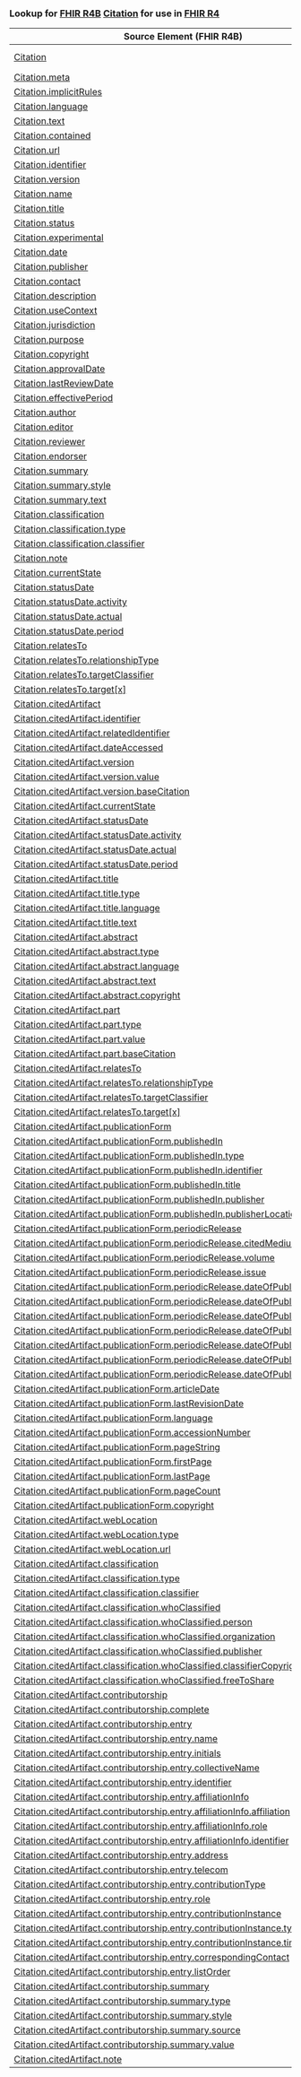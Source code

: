 ### Lookup for [FHIR R4B](https://hl7.org/fhir/R4B/) [Citation](https://hl7.org/fhir/R4B/Citation.html) for use in [FHIR R4](https://hl7.org/fhir/R4/)

| Source Element (FHIR R4B) | Usage | Target |
| -------------- | ----- | ------ |
| [Citation](https://hl7.org/fhir/R4B/Citation.html#resource) | `UseExtension` | [http://hl7.org/fhir/4.3/StructureDefinition/extension-Citation](StructureDefinition-ext-R4B-Citation.html) |
| [Citation.meta](https://hl7.org/fhir/R4B/Citation.html#resource) | `UseBasicElement` | [Basic.meta](https://hl7.org/fhir/R4/Basic.html#resource) |
| [Citation.implicitRules](https://hl7.org/fhir/R4B/Citation.html#resource) | `UseBasicElement` | [Basic.implicitRules](https://hl7.org/fhir/R4/Basic.html#resource) |
| [Citation.language](https://hl7.org/fhir/R4B/Citation.html#resource) | `UseBasicElement` | [Basic.language](https://hl7.org/fhir/R4/Basic.html#resource) |
| [Citation.text](https://hl7.org/fhir/R4B/Citation.html#resource) | `UseBasicElement` | [Basic.text](https://hl7.org/fhir/R4/Basic.html#resource) |
| [Citation.contained](https://hl7.org/fhir/R4B/Citation.html#resource) | `UseBasicElement` | [Basic.contained](https://hl7.org/fhir/R4/Basic.html#resource) |
| [Citation.url](https://hl7.org/fhir/R4B/Citation.html#resource) | `UseExtensionFromAncestor` | - |
| [Citation.identifier](https://hl7.org/fhir/R4B/Citation.html#resource) | `UseBasicElement` | [Basic.identifier](https://hl7.org/fhir/R4/Basic.html#resource) |
| [Citation.version](https://hl7.org/fhir/R4B/Citation.html#resource) | `UseExtensionFromAncestor` | - |
| [Citation.name](https://hl7.org/fhir/R4B/Citation.html#resource) | `UseExtensionFromAncestor` | - |
| [Citation.title](https://hl7.org/fhir/R4B/Citation.html#resource) | `UseExtensionFromAncestor` | - |
| [Citation.status](https://hl7.org/fhir/R4B/Citation.html#resource) | `UseExtensionFromAncestor` | - |
| [Citation.experimental](https://hl7.org/fhir/R4B/Citation.html#resource) | `UseExtensionFromAncestor` | - |
| [Citation.date](https://hl7.org/fhir/R4B/Citation.html#resource) | `UseExtensionFromAncestor` | - |
| [Citation.publisher](https://hl7.org/fhir/R4B/Citation.html#resource) | `UseExtensionFromAncestor` | - |
| [Citation.contact](https://hl7.org/fhir/R4B/Citation.html#resource) | `UseExtensionFromAncestor` | - |
| [Citation.description](https://hl7.org/fhir/R4B/Citation.html#resource) | `UseExtensionFromAncestor` | - |
| [Citation.useContext](https://hl7.org/fhir/R4B/Citation.html#resource) | `UseExtensionFromAncestor` | - |
| [Citation.jurisdiction](https://hl7.org/fhir/R4B/Citation.html#resource) | `UseExtensionFromAncestor` | - |
| [Citation.purpose](https://hl7.org/fhir/R4B/Citation.html#resource) | `UseExtensionFromAncestor` | - |
| [Citation.copyright](https://hl7.org/fhir/R4B/Citation.html#resource) | `UseExtensionFromAncestor` | - |
| [Citation.approvalDate](https://hl7.org/fhir/R4B/Citation.html#resource) | `UseExtensionFromAncestor` | - |
| [Citation.lastReviewDate](https://hl7.org/fhir/R4B/Citation.html#resource) | `UseExtensionFromAncestor` | - |
| [Citation.effectivePeriod](https://hl7.org/fhir/R4B/Citation.html#resource) | `UseExtensionFromAncestor` | - |
| [Citation.author](https://hl7.org/fhir/R4B/Citation.html#resource) | `UseBasicElement` | [Basic.author](https://hl7.org/fhir/R4/Basic.html#resource) |
| [Citation.editor](https://hl7.org/fhir/R4B/Citation.html#resource) | `UseExtensionFromAncestor` | - |
| [Citation.reviewer](https://hl7.org/fhir/R4B/Citation.html#resource) | `UseExtensionFromAncestor` | - |
| [Citation.endorser](https://hl7.org/fhir/R4B/Citation.html#resource) | `UseExtensionFromAncestor` | - |
| [Citation.summary](https://hl7.org/fhir/R4B/Citation.html#resource) | `UseExtensionFromAncestor` | - |
| [Citation.summary.style](https://hl7.org/fhir/R4B/Citation.html#resource) | `UseExtensionFromAncestor` | - |
| [Citation.summary.text](https://hl7.org/fhir/R4B/Citation.html#resource) | `UseExtensionFromAncestor` | - |
| [Citation.classification](https://hl7.org/fhir/R4B/Citation.html#resource) | `UseExtensionFromAncestor` | - |
| [Citation.classification.type](https://hl7.org/fhir/R4B/Citation.html#resource) | `UseExtensionFromAncestor` | - |
| [Citation.classification.classifier](https://hl7.org/fhir/R4B/Citation.html#resource) | `UseExtensionFromAncestor` | - |
| [Citation.note](https://hl7.org/fhir/R4B/Citation.html#resource) | `UseExtensionFromAncestor` | - |
| [Citation.currentState](https://hl7.org/fhir/R4B/Citation.html#resource) | `UseExtensionFromAncestor` | - |
| [Citation.statusDate](https://hl7.org/fhir/R4B/Citation.html#resource) | `UseExtensionFromAncestor` | - |
| [Citation.statusDate.activity](https://hl7.org/fhir/R4B/Citation.html#resource) | `UseExtensionFromAncestor` | - |
| [Citation.statusDate.actual](https://hl7.org/fhir/R4B/Citation.html#resource) | `UseExtensionFromAncestor` | - |
| [Citation.statusDate.period](https://hl7.org/fhir/R4B/Citation.html#resource) | `UseExtensionFromAncestor` | - |
| [Citation.relatesTo](https://hl7.org/fhir/R4B/Citation.html#resource) | `UseExtensionFromAncestor` | - |
| [Citation.relatesTo.relationshipType](https://hl7.org/fhir/R4B/Citation.html#resource) | `UseExtensionFromAncestor` | - |
| [Citation.relatesTo.targetClassifier](https://hl7.org/fhir/R4B/Citation.html#resource) | `UseExtensionFromAncestor` | - |
| [Citation.relatesTo.target[x]](https://hl7.org/fhir/R4B/Citation.html#resource) | `UseExtensionFromAncestor` | - |
| [Citation.citedArtifact](https://hl7.org/fhir/R4B/Citation.html#resource) | `UseExtensionFromAncestor` | - |
| [Citation.citedArtifact.identifier](https://hl7.org/fhir/R4B/Citation.html#resource) | `UseExtensionFromAncestor` | - |
| [Citation.citedArtifact.relatedIdentifier](https://hl7.org/fhir/R4B/Citation.html#resource) | `UseExtensionFromAncestor` | - |
| [Citation.citedArtifact.dateAccessed](https://hl7.org/fhir/R4B/Citation.html#resource) | `UseExtensionFromAncestor` | - |
| [Citation.citedArtifact.version](https://hl7.org/fhir/R4B/Citation.html#resource) | `UseExtensionFromAncestor` | - |
| [Citation.citedArtifact.version.value](https://hl7.org/fhir/R4B/Citation.html#resource) | `UseExtensionFromAncestor` | - |
| [Citation.citedArtifact.version.baseCitation](https://hl7.org/fhir/R4B/Citation.html#resource) | `UseExtensionFromAncestor` | - |
| [Citation.citedArtifact.currentState](https://hl7.org/fhir/R4B/Citation.html#resource) | `UseExtensionFromAncestor` | - |
| [Citation.citedArtifact.statusDate](https://hl7.org/fhir/R4B/Citation.html#resource) | `UseExtensionFromAncestor` | - |
| [Citation.citedArtifact.statusDate.activity](https://hl7.org/fhir/R4B/Citation.html#resource) | `UseExtensionFromAncestor` | - |
| [Citation.citedArtifact.statusDate.actual](https://hl7.org/fhir/R4B/Citation.html#resource) | `UseExtensionFromAncestor` | - |
| [Citation.citedArtifact.statusDate.period](https://hl7.org/fhir/R4B/Citation.html#resource) | `UseExtensionFromAncestor` | - |
| [Citation.citedArtifact.title](https://hl7.org/fhir/R4B/Citation.html#resource) | `UseExtensionFromAncestor` | - |
| [Citation.citedArtifact.title.type](https://hl7.org/fhir/R4B/Citation.html#resource) | `UseExtensionFromAncestor` | - |
| [Citation.citedArtifact.title.language](https://hl7.org/fhir/R4B/Citation.html#resource) | `UseExtensionFromAncestor` | - |
| [Citation.citedArtifact.title.text](https://hl7.org/fhir/R4B/Citation.html#resource) | `UseExtensionFromAncestor` | - |
| [Citation.citedArtifact.abstract](https://hl7.org/fhir/R4B/Citation.html#resource) | `UseExtensionFromAncestor` | - |
| [Citation.citedArtifact.abstract.type](https://hl7.org/fhir/R4B/Citation.html#resource) | `UseExtensionFromAncestor` | - |
| [Citation.citedArtifact.abstract.language](https://hl7.org/fhir/R4B/Citation.html#resource) | `UseExtensionFromAncestor` | - |
| [Citation.citedArtifact.abstract.text](https://hl7.org/fhir/R4B/Citation.html#resource) | `UseExtensionFromAncestor` | - |
| [Citation.citedArtifact.abstract.copyright](https://hl7.org/fhir/R4B/Citation.html#resource) | `UseExtensionFromAncestor` | - |
| [Citation.citedArtifact.part](https://hl7.org/fhir/R4B/Citation.html#resource) | `UseExtensionFromAncestor` | - |
| [Citation.citedArtifact.part.type](https://hl7.org/fhir/R4B/Citation.html#resource) | `UseExtensionFromAncestor` | - |
| [Citation.citedArtifact.part.value](https://hl7.org/fhir/R4B/Citation.html#resource) | `UseExtensionFromAncestor` | - |
| [Citation.citedArtifact.part.baseCitation](https://hl7.org/fhir/R4B/Citation.html#resource) | `UseExtensionFromAncestor` | - |
| [Citation.citedArtifact.relatesTo](https://hl7.org/fhir/R4B/Citation.html#resource) | `UseExtensionFromAncestor` | - |
| [Citation.citedArtifact.relatesTo.relationshipType](https://hl7.org/fhir/R4B/Citation.html#resource) | `UseExtensionFromAncestor` | - |
| [Citation.citedArtifact.relatesTo.targetClassifier](https://hl7.org/fhir/R4B/Citation.html#resource) | `UseExtensionFromAncestor` | - |
| [Citation.citedArtifact.relatesTo.target[x]](https://hl7.org/fhir/R4B/Citation.html#resource) | `UseExtensionFromAncestor` | - |
| [Citation.citedArtifact.publicationForm](https://hl7.org/fhir/R4B/Citation.html#resource) | `UseExtensionFromAncestor` | - |
| [Citation.citedArtifact.publicationForm.publishedIn](https://hl7.org/fhir/R4B/Citation.html#resource) | `UseExtensionFromAncestor` | - |
| [Citation.citedArtifact.publicationForm.publishedIn.type](https://hl7.org/fhir/R4B/Citation.html#resource) | `UseExtensionFromAncestor` | - |
| [Citation.citedArtifact.publicationForm.publishedIn.identifier](https://hl7.org/fhir/R4B/Citation.html#resource) | `UseExtensionFromAncestor` | - |
| [Citation.citedArtifact.publicationForm.publishedIn.title](https://hl7.org/fhir/R4B/Citation.html#resource) | `UseExtensionFromAncestor` | - |
| [Citation.citedArtifact.publicationForm.publishedIn.publisher](https://hl7.org/fhir/R4B/Citation.html#resource) | `UseExtensionFromAncestor` | - |
| [Citation.citedArtifact.publicationForm.publishedIn.publisherLocation](https://hl7.org/fhir/R4B/Citation.html#resource) | `UseExtensionFromAncestor` | - |
| [Citation.citedArtifact.publicationForm.periodicRelease](https://hl7.org/fhir/R4B/Citation.html#resource) | `UseExtensionFromAncestor` | - |
| [Citation.citedArtifact.publicationForm.periodicRelease.citedMedium](https://hl7.org/fhir/R4B/Citation.html#resource) | `UseExtensionFromAncestor` | - |
| [Citation.citedArtifact.publicationForm.periodicRelease.volume](https://hl7.org/fhir/R4B/Citation.html#resource) | `UseExtensionFromAncestor` | - |
| [Citation.citedArtifact.publicationForm.periodicRelease.issue](https://hl7.org/fhir/R4B/Citation.html#resource) | `UseExtensionFromAncestor` | - |
| [Citation.citedArtifact.publicationForm.periodicRelease.dateOfPublication](https://hl7.org/fhir/R4B/Citation.html#resource) | `UseExtensionFromAncestor` | - |
| [Citation.citedArtifact.publicationForm.periodicRelease.dateOfPublication.date](https://hl7.org/fhir/R4B/Citation.html#resource) | `UseExtensionFromAncestor` | - |
| [Citation.citedArtifact.publicationForm.periodicRelease.dateOfPublication.year](https://hl7.org/fhir/R4B/Citation.html#resource) | `UseExtensionFromAncestor` | - |
| [Citation.citedArtifact.publicationForm.periodicRelease.dateOfPublication.month](https://hl7.org/fhir/R4B/Citation.html#resource) | `UseExtensionFromAncestor` | - |
| [Citation.citedArtifact.publicationForm.periodicRelease.dateOfPublication.day](https://hl7.org/fhir/R4B/Citation.html#resource) | `UseExtensionFromAncestor` | - |
| [Citation.citedArtifact.publicationForm.periodicRelease.dateOfPublication.season](https://hl7.org/fhir/R4B/Citation.html#resource) | `UseExtensionFromAncestor` | - |
| [Citation.citedArtifact.publicationForm.periodicRelease.dateOfPublication.text](https://hl7.org/fhir/R4B/Citation.html#resource) | `UseExtensionFromAncestor` | - |
| [Citation.citedArtifact.publicationForm.articleDate](https://hl7.org/fhir/R4B/Citation.html#resource) | `UseExtensionFromAncestor` | - |
| [Citation.citedArtifact.publicationForm.lastRevisionDate](https://hl7.org/fhir/R4B/Citation.html#resource) | `UseExtensionFromAncestor` | - |
| [Citation.citedArtifact.publicationForm.language](https://hl7.org/fhir/R4B/Citation.html#resource) | `UseExtensionFromAncestor` | - |
| [Citation.citedArtifact.publicationForm.accessionNumber](https://hl7.org/fhir/R4B/Citation.html#resource) | `UseExtensionFromAncestor` | - |
| [Citation.citedArtifact.publicationForm.pageString](https://hl7.org/fhir/R4B/Citation.html#resource) | `UseExtensionFromAncestor` | - |
| [Citation.citedArtifact.publicationForm.firstPage](https://hl7.org/fhir/R4B/Citation.html#resource) | `UseExtensionFromAncestor` | - |
| [Citation.citedArtifact.publicationForm.lastPage](https://hl7.org/fhir/R4B/Citation.html#resource) | `UseExtensionFromAncestor` | - |
| [Citation.citedArtifact.publicationForm.pageCount](https://hl7.org/fhir/R4B/Citation.html#resource) | `UseExtensionFromAncestor` | - |
| [Citation.citedArtifact.publicationForm.copyright](https://hl7.org/fhir/R4B/Citation.html#resource) | `UseExtensionFromAncestor` | - |
| [Citation.citedArtifact.webLocation](https://hl7.org/fhir/R4B/Citation.html#resource) | `UseExtensionFromAncestor` | - |
| [Citation.citedArtifact.webLocation.type](https://hl7.org/fhir/R4B/Citation.html#resource) | `UseExtensionFromAncestor` | - |
| [Citation.citedArtifact.webLocation.url](https://hl7.org/fhir/R4B/Citation.html#resource) | `UseExtensionFromAncestor` | - |
| [Citation.citedArtifact.classification](https://hl7.org/fhir/R4B/Citation.html#resource) | `UseExtensionFromAncestor` | - |
| [Citation.citedArtifact.classification.type](https://hl7.org/fhir/R4B/Citation.html#resource) | `UseExtensionFromAncestor` | - |
| [Citation.citedArtifact.classification.classifier](https://hl7.org/fhir/R4B/Citation.html#resource) | `UseExtensionFromAncestor` | - |
| [Citation.citedArtifact.classification.whoClassified](https://hl7.org/fhir/R4B/Citation.html#resource) | `UseExtensionFromAncestor` | - |
| [Citation.citedArtifact.classification.whoClassified.person](https://hl7.org/fhir/R4B/Citation.html#resource) | `UseExtensionFromAncestor` | - |
| [Citation.citedArtifact.classification.whoClassified.organization](https://hl7.org/fhir/R4B/Citation.html#resource) | `UseExtensionFromAncestor` | - |
| [Citation.citedArtifact.classification.whoClassified.publisher](https://hl7.org/fhir/R4B/Citation.html#resource) | `UseExtensionFromAncestor` | - |
| [Citation.citedArtifact.classification.whoClassified.classifierCopyright](https://hl7.org/fhir/R4B/Citation.html#resource) | `UseExtensionFromAncestor` | - |
| [Citation.citedArtifact.classification.whoClassified.freeToShare](https://hl7.org/fhir/R4B/Citation.html#resource) | `UseExtensionFromAncestor` | - |
| [Citation.citedArtifact.contributorship](https://hl7.org/fhir/R4B/Citation.html#resource) | `UseExtensionFromAncestor` | - |
| [Citation.citedArtifact.contributorship.complete](https://hl7.org/fhir/R4B/Citation.html#resource) | `UseExtensionFromAncestor` | - |
| [Citation.citedArtifact.contributorship.entry](https://hl7.org/fhir/R4B/Citation.html#resource) | `UseExtensionFromAncestor` | - |
| [Citation.citedArtifact.contributorship.entry.name](https://hl7.org/fhir/R4B/Citation.html#resource) | `UseExtensionFromAncestor` | - |
| [Citation.citedArtifact.contributorship.entry.initials](https://hl7.org/fhir/R4B/Citation.html#resource) | `UseExtensionFromAncestor` | - |
| [Citation.citedArtifact.contributorship.entry.collectiveName](https://hl7.org/fhir/R4B/Citation.html#resource) | `UseExtensionFromAncestor` | - |
| [Citation.citedArtifact.contributorship.entry.identifier](https://hl7.org/fhir/R4B/Citation.html#resource) | `UseExtensionFromAncestor` | - |
| [Citation.citedArtifact.contributorship.entry.affiliationInfo](https://hl7.org/fhir/R4B/Citation.html#resource) | `UseExtensionFromAncestor` | - |
| [Citation.citedArtifact.contributorship.entry.affiliationInfo.affiliation](https://hl7.org/fhir/R4B/Citation.html#resource) | `UseExtensionFromAncestor` | - |
| [Citation.citedArtifact.contributorship.entry.affiliationInfo.role](https://hl7.org/fhir/R4B/Citation.html#resource) | `UseExtensionFromAncestor` | - |
| [Citation.citedArtifact.contributorship.entry.affiliationInfo.identifier](https://hl7.org/fhir/R4B/Citation.html#resource) | `UseExtensionFromAncestor` | - |
| [Citation.citedArtifact.contributorship.entry.address](https://hl7.org/fhir/R4B/Citation.html#resource) | `UseExtensionFromAncestor` | - |
| [Citation.citedArtifact.contributorship.entry.telecom](https://hl7.org/fhir/R4B/Citation.html#resource) | `UseExtensionFromAncestor` | - |
| [Citation.citedArtifact.contributorship.entry.contributionType](https://hl7.org/fhir/R4B/Citation.html#resource) | `UseExtensionFromAncestor` | - |
| [Citation.citedArtifact.contributorship.entry.role](https://hl7.org/fhir/R4B/Citation.html#resource) | `UseExtensionFromAncestor` | - |
| [Citation.citedArtifact.contributorship.entry.contributionInstance](https://hl7.org/fhir/R4B/Citation.html#resource) | `UseExtensionFromAncestor` | - |
| [Citation.citedArtifact.contributorship.entry.contributionInstance.type](https://hl7.org/fhir/R4B/Citation.html#resource) | `UseExtensionFromAncestor` | - |
| [Citation.citedArtifact.contributorship.entry.contributionInstance.time](https://hl7.org/fhir/R4B/Citation.html#resource) | `UseExtensionFromAncestor` | - |
| [Citation.citedArtifact.contributorship.entry.correspondingContact](https://hl7.org/fhir/R4B/Citation.html#resource) | `UseExtensionFromAncestor` | - |
| [Citation.citedArtifact.contributorship.entry.listOrder](https://hl7.org/fhir/R4B/Citation.html#resource) | `UseExtensionFromAncestor` | - |
| [Citation.citedArtifact.contributorship.summary](https://hl7.org/fhir/R4B/Citation.html#resource) | `UseExtensionFromAncestor` | - |
| [Citation.citedArtifact.contributorship.summary.type](https://hl7.org/fhir/R4B/Citation.html#resource) | `UseExtensionFromAncestor` | - |
| [Citation.citedArtifact.contributorship.summary.style](https://hl7.org/fhir/R4B/Citation.html#resource) | `UseExtensionFromAncestor` | - |
| [Citation.citedArtifact.contributorship.summary.source](https://hl7.org/fhir/R4B/Citation.html#resource) | `UseExtensionFromAncestor` | - |
| [Citation.citedArtifact.contributorship.summary.value](https://hl7.org/fhir/R4B/Citation.html#resource) | `UseExtensionFromAncestor` | - |
| [Citation.citedArtifact.note](https://hl7.org/fhir/R4B/Citation.html#resource) | `UseExtensionFromAncestor` | - |
